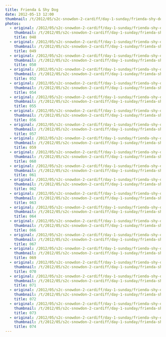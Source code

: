 ```yaml
---
title: Frienda & Shy Dog
date: 2012-05-13 12:00
thumbnail: /t/2012/05/s2c-snowdon-2-cardiff/day-1-sunday/frienda-shy-dog/048.jpg
photos:
  - original: /2012/05/s2c-snowdon-2-cardiff/day-1-sunday/frienda-shy-dog/048.jpg
    thumbnail: /t/2012/05/s2c-snowdon-2-cardiff/day-1-sunday/frienda-shy-dog/048.jpg
    title: 048
  - original: /2012/05/s2c-snowdon-2-cardiff/day-1-sunday/frienda-shy-dog/049.jpg
    thumbnail: /t/2012/05/s2c-snowdon-2-cardiff/day-1-sunday/frienda-shy-dog/049.jpg
    title: 049
  - original: /2012/05/s2c-snowdon-2-cardiff/day-1-sunday/frienda-shy-dog/050.jpg
    thumbnail: /t/2012/05/s2c-snowdon-2-cardiff/day-1-sunday/frienda-shy-dog/050.jpg
    title: 050
  - original: /2012/05/s2c-snowdon-2-cardiff/day-1-sunday/frienda-shy-dog/052.jpg
    thumbnail: /t/2012/05/s2c-snowdon-2-cardiff/day-1-sunday/frienda-shy-dog/052.jpg
    title: 052
  - original: /2012/05/s2c-snowdon-2-cardiff/day-1-sunday/frienda-shy-dog/054.jpg
    thumbnail: /t/2012/05/s2c-snowdon-2-cardiff/day-1-sunday/frienda-shy-dog/054.jpg
    title: 054
  - original: /2012/05/s2c-snowdon-2-cardiff/day-1-sunday/frienda-shy-dog/055.jpg
    thumbnail: /t/2012/05/s2c-snowdon-2-cardiff/day-1-sunday/frienda-shy-dog/055.jpg
    title: 055
  - original: /2012/05/s2c-snowdon-2-cardiff/day-1-sunday/frienda-shy-dog/056.jpg
    thumbnail: /t/2012/05/s2c-snowdon-2-cardiff/day-1-sunday/frienda-shy-dog/056.jpg
    title: 056
  - original: /2012/05/s2c-snowdon-2-cardiff/day-1-sunday/frienda-shy-dog/057.jpg
    thumbnail: /t/2012/05/s2c-snowdon-2-cardiff/day-1-sunday/frienda-shy-dog/057.jpg
    title: 057
  - original: /2012/05/s2c-snowdon-2-cardiff/day-1-sunday/frienda-shy-dog/059.jpg
    thumbnail: /t/2012/05/s2c-snowdon-2-cardiff/day-1-sunday/frienda-shy-dog/059.jpg
    title: 059
  - original: /2012/05/s2c-snowdon-2-cardiff/day-1-sunday/frienda-shy-dog/060.jpg
    thumbnail: /t/2012/05/s2c-snowdon-2-cardiff/day-1-sunday/frienda-shy-dog/060.jpg
    title: 060
  - original: /2012/05/s2c-snowdon-2-cardiff/day-1-sunday/frienda-shy-dog/061.jpg
    thumbnail: /t/2012/05/s2c-snowdon-2-cardiff/day-1-sunday/frienda-shy-dog/061.jpg
    title: 061
  - original: /2012/05/s2c-snowdon-2-cardiff/day-1-sunday/frienda-shy-dog/062.jpg
    thumbnail: /t/2012/05/s2c-snowdon-2-cardiff/day-1-sunday/frienda-shy-dog/062.jpg
    title: 062
  - original: /2012/05/s2c-snowdon-2-cardiff/day-1-sunday/frienda-shy-dog/063.jpg
    thumbnail: /t/2012/05/s2c-snowdon-2-cardiff/day-1-sunday/frienda-shy-dog/063.jpg
    title: 063
  - original: /2012/05/s2c-snowdon-2-cardiff/day-1-sunday/frienda-shy-dog/064.jpg
    thumbnail: /t/2012/05/s2c-snowdon-2-cardiff/day-1-sunday/frienda-shy-dog/064.jpg
    title: 064
  - original: /2012/05/s2c-snowdon-2-cardiff/day-1-sunday/frienda-shy-dog/066.jpg
    thumbnail: /t/2012/05/s2c-snowdon-2-cardiff/day-1-sunday/frienda-shy-dog/066.jpg
    title: 066
  - original: /2012/05/s2c-snowdon-2-cardiff/day-1-sunday/frienda-shy-dog/067.jpg
    thumbnail: /t/2012/05/s2c-snowdon-2-cardiff/day-1-sunday/frienda-shy-dog/067.jpg
    title: 067
  - original: /2012/05/s2c-snowdon-2-cardiff/day-1-sunday/frienda-shy-dog/069.jpg
    thumbnail: /t/2012/05/s2c-snowdon-2-cardiff/day-1-sunday/frienda-shy-dog/069.jpg
    title: 069
  - original: /2012/05/s2c-snowdon-2-cardiff/day-1-sunday/frienda-shy-dog/070.jpg
    thumbnail: /t/2012/05/s2c-snowdon-2-cardiff/day-1-sunday/frienda-shy-dog/070.jpg
    title: 070
  - original: /2012/05/s2c-snowdon-2-cardiff/day-1-sunday/frienda-shy-dog/071.jpg
    thumbnail: /t/2012/05/s2c-snowdon-2-cardiff/day-1-sunday/frienda-shy-dog/071.jpg
    title: 071
  - original: /2012/05/s2c-snowdon-2-cardiff/day-1-sunday/frienda-shy-dog/072.jpg
    thumbnail: /t/2012/05/s2c-snowdon-2-cardiff/day-1-sunday/frienda-shy-dog/072.jpg
    title: 072
  - original: /2012/05/s2c-snowdon-2-cardiff/day-1-sunday/frienda-shy-dog/073.jpg
    thumbnail: /t/2012/05/s2c-snowdon-2-cardiff/day-1-sunday/frienda-shy-dog/073.jpg
    title: 073
  - original: /2012/05/s2c-snowdon-2-cardiff/day-1-sunday/frienda-shy-dog/074.jpg
    thumbnail: /t/2012/05/s2c-snowdon-2-cardiff/day-1-sunday/frienda-shy-dog/074.jpg
    title: 074
---
```


